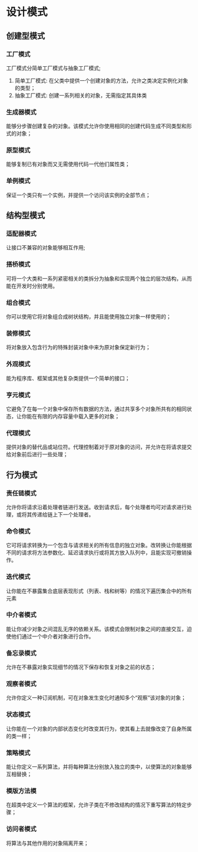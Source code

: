 # 设计模式

## 创建型模式
### 工厂模式
工厂模式分简单工厂模式与抽象工厂模式;
1. 简单工厂模式: 在父类中提供一个创建对象的方法，允许之类决定实例化对象的类型；
2. 抽象工厂模式: 创建一系列相关的对象，无需指定其具体类

### 生成器模式
能够分步骤创建复杂的对象。该模式允许你使用相同的创建代码生成不同类型和形式的对象；
### 原型模式
能够复制已有对象而又无需使用代码一代他们属性类；
### 单例模式
保证一个类只有一个实例，并提供一个访问该实例的全部节点；

## 结构型模式
### 适配器模式
让接口不兼容的对象能够相互作用;
### 搭桥模式
可将一个大类和一系列紧密相关的类拆分为抽象和实现两个独立的层次结构，从而能在开发时分别使用。
### 组合模式
你可以使用它将对象组合成树状结构，并且能使用独立对象一样使用的；
### 装修模式
将对象放入包含行为的特殊封装对象中来为原对象保定新行为；
### 外观模式
能为程序库、框架或其他复杂类提供一个简单的接口；
### 亨元模式
它避免了在每一个对象中保存所有数据的方法，通过共享多个对象所共有的相同状态，让你能在有限的内存容量中载入更多的对象；
### 代理模式
提供对象的替代品或站位符。代理控制着对于原对象的访问，并允许在将请求提交给对象前后进行一些处理；

## 行为模式
### 责任链模式
 允许你将请求沿着处理者链进行发送。收到请求后，每个处理者均可对请求进行处理，或将其传递给链上下一个处理者。
### 命令模式
 它可将请求转换为一个包含与请求相关的所有信息的独立对象。改转换让你能根据不同的请求将方法参数化、延迟请求执行或将其方放入队列中，且能实现可撤销操作。
### 迭代模式
 让你能在不暴露集合底层表现形式（列表、栈和树等）的情况下遍历集合中的所有元素
### 中介者模式
 能让你减少对象之间混乱无序的依赖关系。该模式会限制对象之间的直接交互，迫使他们通过一个中介者对象进行合作。
### 备忘录模式
 允许在不暴露对象实现细节的情况下保存和恢复对象之前的状态；
### 观察者模式
 允许你定义一种订阅机制，可在对象发生变化时通知多个“观察”该对象的对象；
### 状态模式
 让你能在一个对象的内部状态变化时改变其行为，使其看上去就像改变了自身所属的类一样；
### 策略模式
 能让你定义一系列算法，并将每种算法分别放入独立的类中，以使算法的对象能够互相替换；
### 模版方法模
 在超类中定义一个算法的框架，允许子类在不修改结构的情况下重写算法的特定步骤；
### 访问者模式
 将算法与其他作用的对象隔离开来；